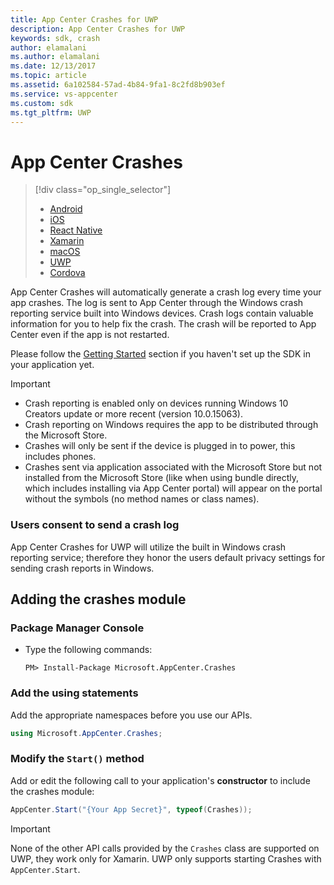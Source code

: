 ```yaml
---
title: App Center Crashes for UWP
description: App Center Crashes for UWP
keywords: sdk, crash
author: elamalani 
ms.author: elamalani 
ms.date: 12/13/2017
ms.topic: article
ms.assetid: 6a102584-57ad-4b84-9fa1-8c2fd8b903ef
ms.service: vs-appcenter
ms.custom: sdk
ms.tgt_pltfrm: UWP
---
```


# App Center Crashes

> [!div class="op_single_selector"]
> * [Android](android.md)
> * [iOS](ios.md)
> * [React Native](react-native.md)
> * [Xamarin](xamarin.md)
> * [macOS](macos.md)
> * [UWP](uwp.md)
> * [Cordova](cordova.md)

App Center Crashes will automatically generate a crash log every time your app crashes. The log is sent to App Center through the Windows crash reporting service built into Windows devices. Crash logs contain valuable information for you to help fix the crash. The crash will be reported to App Center even if the app is not restarted.

Please follow the [Getting Started](~/sdk/getting-started/uwp.md) section if you haven't set up the SDK in your application yet.

> [!IMPORTANT]
> * Crash reporting is enabled only on devices running Windows 10 Creators update or more recent (version 10.0.15063).
> * Crash reporting on Windows requires the app to be distributed through the Microsoft Store.
> * Crashes will only be sent if the device is plugged in to power, this includes phones.
> * Crashes sent via application associated with the Microsoft Store but not installed from the Microsoft Store (like when using bundle directly, which includes installing via App Center portal) will appear on the portal without the symbols (no method names or class names).

### Users consent to send a crash log

App Center Crashes for UWP will utilize the built in Windows crash reporting service; therefore they honor the users default privacy settings for sending crash reports in Windows.

## Adding the crashes module

### Package Manager Console

* Type the following commands:

   `PM> Install-Package Microsoft.AppCenter.Crashes`


### Add the using statements

Add the appropriate namespaces before you use our APIs.

```csharp
using Microsoft.AppCenter.Crashes;
```

### Modify the `Start()` method

Add or edit the following call to your application's **constructor** to include the crashes module:

```csharp
AppCenter.Start("{Your App Secret}", typeof(Crashes));
```

> [!IMPORTANT]
> None of the other API calls provided by the `Crashes` class are supported on UWP, they work only for Xamarin. UWP only supports starting Crashes with `AppCenter.Start`.
